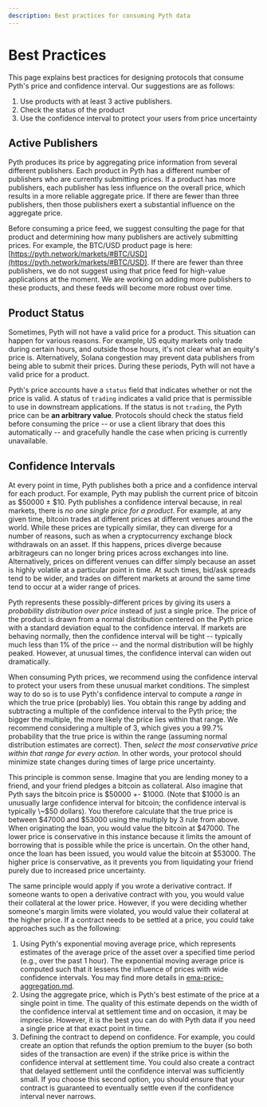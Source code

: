 ```yaml
---
description: Best practices for consuming Pyth data
---
```


# Best Practices

This page explains best practices for designing protocols that consume Pyth's price and confidence interval. Our suggestions are as follows:

1. Use products with at least 3 active publishers.
2. Check the status of the product
3. Use the confidence interval to protect your users from price uncertainty

## Active Publishers

Pyth produces its price by aggregating price information from several different publishers. Each product in Pyth has a different number of publishers who are currently submitting prices. If a product has more publishers, each publisher has less influence on the overall price, which results in a more reliable aggregate price. If there are fewer than three publishers, then those publishers exert a substantial influence on the aggregate price.

Before consuming a price feed, we suggest consulting the page for that product and determining how many publishers are actively submitting prices. For example, the BTC/USD product page is here: [https://pyth.network/markets/#BTC/USD](https://pyth.network/markets/#BTC/USD). If there are fewer than three publishers, we do not suggest using that price feed for high-value applications at the moment. We are working on adding more publishers to these products, and these feeds will become more robust over time.

## Product Status

Sometimes, Pyth will not have a valid price for a product. This situation can happen for various reasons. For example, US equity markets only trade during certain hours, and outside those hours, it's not clear what an equity's price is. Alternatively, Solana congestion may prevent data publishers from being able to submit their prices. During these periods, Pyth will not have a valid price for a product.

Pyth's price accounts have a `status` field that indicates whether or not the price is valid. A status of `trading` indicates a valid price that is permissible to use in downstream applications. If the status is not `trading`, the Pyth price can be **an arbitrary value**. Protocols should check the status field before consuming the price -- or use a client library that does this automatically -- and gracefully handle the case when pricing is currently unavailable.&#x20;

## Confidence Intervals

At every point in time, Pyth publishes both a price and a confidence interval for each product. For example, Pyth may publish the current price of bitcoin as $50000 ± $10. Pyth publishes a confidence interval because, in real markets, there is _no one single price for a product_. For example, at any given time, bitcoin trades at different prices at different venues around the world. While these prices are typically similar, they can diverge for a number of reasons, such as when a cryptocurrency exchange block withdrawals on an asset. If this happens, prices diverge because arbitrageurs can no longer bring prices across exchanges into line. Alternatively, prices on different venues can differ simply because an asset is highly volatile at a particular point in time. At such times, bid/ask spreads tend to be wider, and trades on different markets at around the same time tend to occur at a wider range of prices.

Pyth represents these possibly-different prices by giving its users a _probability distribution over price_ instead of just a single price. The price of the product is drawn from a normal distribution centered on the Pyth price with a standard deviation equal to the confidence interval. If markets are behaving normally, then the confidence interval will be tight -- typically much less than 1% of the price -- and the normal distribution will be highly peaked. However, at unusual times, the confidence interval can widen out dramatically.

When consuming Pyth prices, we recommend using the confidence interval to protect your users from these unusual market conditions. The simplest way to do so is to use Pyth's confidence interval to compute a _range_ in which the true price (probably) lies. You obtain this range by adding and subtracting a multiple of the confidence interval to the Pyth price; the bigger the multiple, the more likely the price lies within that range. We recommend considering a multiple of 3, which gives you a 99.7% probability that the true price is within the range (assuming normal distribution estimates are correct). Then, _select the most conservative price within that range for every action._ In other words, your protocol should minimize state changes during times of large price uncertainty.

This principle is common sense. Imagine that you are lending money to a friend, and your friend pledges a bitcoin as collateral. Also imagine that Pyth says the bitcoin price is $50000 +- $1000. (Note that $1000 is an unusually large confidence interval for bitcoin; the confidence interval is typically \~$50 dollars). You therefore calculate that the true price is between $47000 and $53000 using the multiply by 3 rule from above. When originating the loan, you would value the bitcoin at $47000. The lower price is conservative in this instance because it limits the amount of borrowing that is possible while the price is uncertain. On the other hand, once the loan has been issued, you would value the bitcoin at $53000. The higher price is conservative, as it prevents you from liquidating your friend purely due to increased price uncertainty.

The same principle would apply if you wrote a derivative contract. If someone wants to open a derivative contract with you, you would value their collateral at the lower price. However, if you were deciding whether someone's margin limits were violated, you would value their collateral at the higher price. If a contract needs to be settled at a price, you could take approaches such as the following:

1. Using Pyth's exponential moving average price, which represents estimates of the average price of the asset over a specified time period (e.g., over the past 1 hour). The exponential moving average price is computed such that it lessens the influence of prices with wide confidence intervals. You may find more details in [ema-price-aggregation.md](../how-pyth-works/ema-price-aggregation.md "mention").
2. Using the aggregate price, which is Pyth's best estimate of the price at a single point in time. The quality of this estimate depends on the width of the confidence interval at settlement time and on occasion, it may be imprecise. However, it is the best you can do with Pyth data if you need a single price at that exact point in time.
3. Defining the contract to depend on confidence. For example, you could create an option that refunds the option premium to the buyer (so both sides of the transaction are even) if the strike price is within the confidence interval at settlement time. You could also create a contract that delayed settlement until the confidence interval was sufficiently small. If you choose this second option, you should ensure that your contract is guaranteed to eventually settle even if the confidence interval never narrows.
